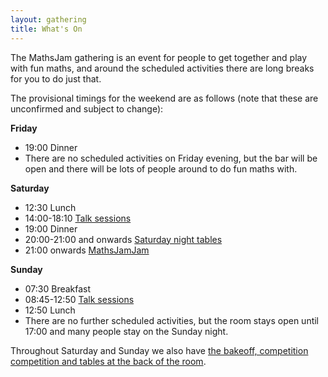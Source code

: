 ```yaml
---
layout: gathering
title: What's On
---
```


The MathsJam gathering is an event for people to get together and play with fun maths, and around the scheduled activities there are long breaks for you to do just that.

The provisional timings for the weekend are as follows (note that these are unconfirmed and subject to change):

**Friday**

- 19:00 Dinner
- There are no scheduled activities on Friday evening, but the bar will be open and there will be lots of people around to do fun maths with.

**Saturday**

- 12:30 Lunch
- 14:00-18:10 [Talk sessions]({{site.url}}/gathering/uk/whats-on/programme)
- 19:00 Dinner
- 20:00-21:00 and onwards [Saturday night tables]({{site.url}}/gathering/uk/whats-on/saturday-night-tables)
- 21:00 onwards [MathsJamJam]({{site.url}}/gathering/uk/whats-on/activities)

**Sunday**

- 07:30 Breakfast
- 08:45-12:50 [Talk sessions]({{site.url}}/gathering/uk/whats-on/programme)
- 12:50 Lunch
- There are no further scheduled activities, but the room stays open until 17:00 and many people stay on the Sunday night.

Throughout Saturday and Sunday we also have [the bakeoff, competition competition and tables at the back of the room]({{site.url}}/gathering/uk/whats-on/activities).
